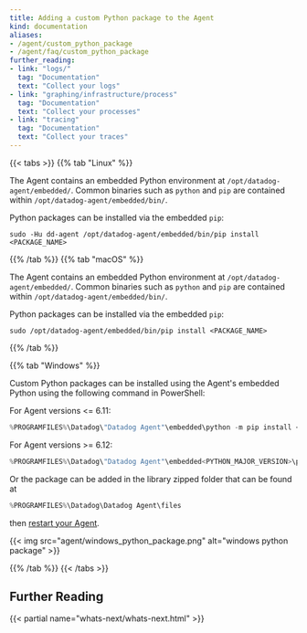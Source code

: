 ```yaml
---
title: Adding a custom Python package to the Agent
kind: documentation
aliases:
- /agent/custom_python_package
- /agent/faq/custom_python_package
further_reading:
- link: "logs/"
  tag: "Documentation"
  text: "Collect your logs"
- link: "graphing/infrastructure/process"
  tag: "Documentation"
  text: "Collect your processes"
- link: "tracing"
  tag: "Documentation"
  text: "Collect your traces"
---
```


{{< tabs >}}
{{% tab "Linux" %}}

The Agent contains an embedded Python environment at `/opt/datadog-agent/embedded/`. Common binaries such as `python` and `pip` are contained within `/opt/datadog-agent/embedded/bin/`.

Python packages can be installed via the embedded `pip`:

```shell
sudo -Hu dd-agent /opt/datadog-agent/embedded/bin/pip install <PACKAGE_NAME>
```

{{% /tab %}}
{{% tab "macOS" %}}

The Agent contains an embedded Python environment at `/opt/datadog-agent/embedded/`. Common binaries such as `python` and `pip` are contained within `/opt/datadog-agent/embedded/bin/`.

Python packages can be installed via the embedded `pip`:

```shell
sudo /opt/datadog-agent/embedded/bin/pip install <PACKAGE_NAME>
```

{{% /tab %}}

{{% tab "Windows" %}}

Custom Python packages can be installed using the Agent's embedded Python using the following command in PowerShell:

For Agent versions <= 6.11:

```powershell
%PROGRAMFILES%\Datadog\"Datadog Agent"\embedded\python -m pip install <PACKAGE_NAME>
```

For Agent versions >= 6.12:

```powershell
%PROGRAMFILES%\Datadog\"Datadog Agent"\embedded<PYTHON_MAJOR_VERSION>\python -m pip install <PACKAGE_NAME>
```

Or the package can be added in the library zipped folder that can be found at

```powershell
%PROGRAMFILES%\Datadog\Datadog Agent\files
```

then [restart your Agent][1].

{{< img src="agent/windows_python_package.png" alt="windows python package"  >}}

[1]: /agent/basic_agent_usage/windows
{{% /tab %}}
{{< /tabs >}}

## Further Reading

{{< partial name="whats-next/whats-next.html" >}}
